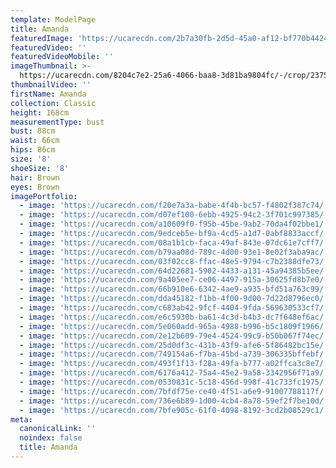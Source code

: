 ```yaml
---
template: ModelPage
title: Amanda
featuredImage: 'https://ucarecdn.com/2b7a30fb-2d5d-45a0-af12-bf770b442437/'
featuredVideo: ''
featuredVideoMobile: ''
imageThumbnail: >-
  https://ucarecdn.com/8204c7e2-25a6-4066-baa8-3d81ba9804fc/-/crop/2375x2968/631,103/-/preview/
thumbnailVideo: ''
firstName: Amanda
collection: Classic
height: 168cm
measurementType: bust
bust: 88cm
waist: 66cm
hips: 86cm
size: '8'
shoeSize: '8'
hair: Brown
eyes: Brown
imagePortfolio:
  - image: 'https://ucarecdn.com/f20e7a3a-babe-4f4b-bc57-f4802f387c74/'
  - image: 'https://ucarecdn.com/d07ef100-6ebb-4925-94c2-3f701c997385/'
  - image: 'https://ucarecdn.com/a10609f0-f95b-45be-9ab2-70da4f02bbe1/'
  - image: 'https://ucarecdn.com/9edceb5e-bf9a-4cd5-a1d7-0abf8833accf/'
  - image: 'https://ucarecdn.com/08a1b1cb-faca-49af-843e-07dc61e7cff7/'
  - image: 'https://ucarecdn.com/b79aa08d-789c-4d00-93e1-8e02f3aba9ac/'
  - image: 'https://ucarecdn.com/03f02cc8-ffac-48e5-9794-c7b2388dfe73/'
  - image: 'https://ucarecdn.com/64d22681-5902-4433-a131-45a94385b5ee/'
  - image: 'https://ucarecdn.com/9a405ee7-ce06-4497-915a-30625fd8b7e0/'
  - image: 'https://ucarecdn.com/66b910e6-6342-4ae9-a935-bfd51a763c99/'
  - image: 'https://ucarecdn.com/dda45182-f1bb-4f00-9d00-7d22d8796ec0/'
  - image: 'https://ucarecdn.com/c683ab42-9fcf-4404-9fda-569630533cf7/'
  - image: 'https://ucarecdn.com/e6c5930b-ba61-4c3d-b4b3-dc7f648ef6ac/'
  - image: 'https://ucarecdn.com/5e060add-965a-4988-b996-b5c1809f1966/'
  - image: 'https://ucarecdn.com/2e12b609-79e4-4524-99c9-b50b067f74ec/'
  - image: 'https://ucarecdn.com/25d0df3c-431b-43f9-afe6-5f86482bc15e/'
  - image: 'https://ucarecdn.com/749154a6-f7ba-45bd-a739-306335bffebf/'
  - image: 'https://ucarecdn.com/493f1f13-f28a-49fa-b777-a02ffca3c8e7/'
  - image: 'https://ucarecdn.com/6176a412-75a4-45e2-9a58-3342956f71a9/'
  - image: 'https://ucarecdn.com/0530831c-5c18-456d-998f-41c733fc1975/'
  - image: 'https://ucarecdn.com/7bfdf75e-ce40-4f51-a6e9-91007788117f/'
  - image: 'https://ucarecdn.com/736e6b89-1d00-4cb4-8a78-59ef2f7be10d/'
  - image: 'https://ucarecdn.com/7bfe905c-61f0-4098-8192-3cd2b08529c1/'
meta:
  canonicalLink: ''
  noindex: false
  title: Amanda
---
```


